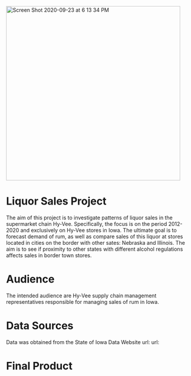 

<img width="472" alt="Screen Shot 2020-09-23 at 6 13 34 PM" src="https://user-images.githubusercontent.com/61078217/94089641-8717ec80-fdc8-11ea-98c1-ee94a3056369.png">


# Liquor Sales Project
The aim of this project is to investigate patterns of liquor sales in the supermarket chain Hy-Vee. Specifically, the focus is on the period 2012-2020 and exclusively on Hy-Vee stores in Iowa. The ultimate goal is to forecast demand of rum, as well as compare sales of this liquor at stores located in cities on the border with other sates: Nebraska and Illinois. The aim is to see if proximity to other states with different alcohol regulations affects sales in border town stores. 

# Audience
The intended audience are Hy-Vee supply chain management representatives responsible for managing sales of rum in Iowa.

# Data Sources
Data was obtained from the State of Iowa Data Website
url:
url:

# Final Product
